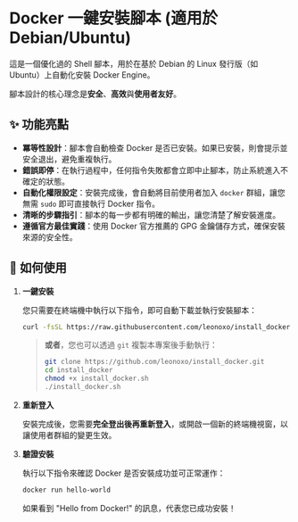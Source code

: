 # Docker 一鍵安裝腳本 (適用於 Debian/Ubuntu)

這是一個優化過的 Shell 腳本，用於在基於 Debian 的 Linux 發行版（如 Ubuntu）上自動化安裝 Docker Engine。

腳本設計的核心理念是**安全**、**高效**與**使用者友好**。

## ✨ 功能亮點

- **冪等性設計**：腳本會自動檢查 Docker 是否已安裝。如果已安裝，則會提示並安全退出，避免重複執行。
- **錯誤即停**：在執行過程中，任何指令失敗都會立即中止腳本，防止系統進入不確定的狀態。
- **自動化權限設定**：安裝完成後，會自動將目前使用者加入 `docker` 群組，讓您無需 `sudo` 即可直接執行 Docker 指令。
- **清晰的步驟指引**：腳本的每一步都有明確的輸出，讓您清楚了解安裝進度。
- **遵循官方最佳實踐**：使用 Docker 官方推薦的 GPG 金鑰儲存方式，確保安裝來源的安全性。

## 🚀 如何使用

1.  **一鍵安裝**

    您只需要在終端機中執行以下指令，即可自動下載並執行安裝腳本：
    ```bash
    curl -fsSL https://raw.githubusercontent.com/leonoxo/install_docker/main/install_docker.sh | sudo bash
    ```
    > **或者**，您也可以透過 `git` 複製本專案後手動執行：
    > ```bash
    > git clone https://github.com/leonoxo/install_docker.git
    > cd install_docker
    > chmod +x install_docker.sh
    > ./install_docker.sh
    > ```

2.  **重新登入**

    安裝完成後，您需要**完全登出後再重新登入**，或開啟一個新的終端機視窗，以讓使用者群組的變更生效。

5.  **驗證安裝**

    執行以下指令來確認 Docker 是否安裝成功並可正常運作：
    ```bash
    docker run hello-world
    ```
    如果看到 "Hello from Docker!" 的訊息，代表您已成功安裝！

